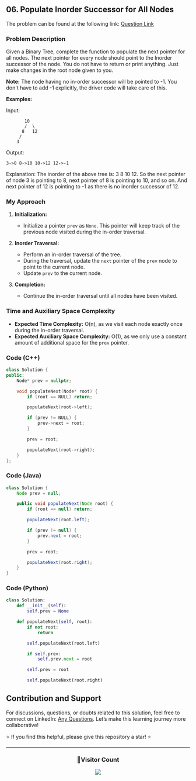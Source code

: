 ## 06. Populate Inorder Successor for All Nodes

The problem can be found at the following link: [Question Link](https://www.geeksforgeeks.org/problems/populate-inorder-successor-for-all-nodes/1)

### Problem Description

Given a Binary Tree, complete the function to populate the next pointer for all nodes. The next pointer for every node should point to the Inorder successor of the node. You do not have to return or print anything. Just make changes in the root node given to you.

**Note:** The node having no in-order successor will be pointed to -1. You don't have to add -1 explicitly, the driver code will take care of this.

**Examples:**

Input:

```
       10
       /  \
      8   12
     /
    3
```

Output:

```
3->8 8->10 10->12 12->-1
```

Explanation: The inorder of the above tree is: 3 8 10 12. So the next pointer of node 3 is pointing to 8, next pointer of 8 is pointing to 10, and so on. And next pointer of 12 is pointing to -1 as there is no inorder successor of 12.

### My Approach

1. **Initialization:**

   - Initialize a pointer `prev` as `None`. This pointer will keep track of the previous node visited during the in-order traversal.

2. **Inorder Traversal:**

   - Perform an in-order traversal of the tree.
   - During the traversal, update the `next` pointer of the `prev` node to point to the current node.
   - Update `prev` to the current node.

3. **Completion:**
   - Continue the in-order traversal until all nodes have been visited.

### Time and Auxiliary Space Complexity

- **Expected Time Complexity:** O(n), as we visit each node exactly once during the in-order traversal.
- **Expected Auxiliary Space Complexity:** O(1), as we only use a constant amount of additional space for the `prev` pointer.

### Code (C++)

```cpp
class Solution {
public:
    Node* prev = nullptr;

    void populateNext(Node* root) {
        if (root == NULL) return;

        populateNext(root->left);

        if (prev != NULL) {
            prev->next = root;
        }

        prev = root;

        populateNext(root->right);
    }
};
```

### Code (Java)

```java
class Solution {
    Node prev = null;

    public void populateNext(Node root) {
        if (root == null) return;

        populateNext(root.left);

        if (prev != null) {
            prev.next = root;
        }

        prev = root;

        populateNext(root.right);
    }
}
```

### Code (Python)

```python
class Solution:
    def __init__(self):
        self.prev = None

    def populateNext(self, root):
        if not root:
            return

        self.populateNext(root.left)

        if self.prev:
            self.prev.next = root

        self.prev = root

        self.populateNext(root.right)
```

## Contribution and Support

For discussions, questions, or doubts related to this solution, feel free to connect on LinkedIn: [Any Questions](https://www.linkedin.com/in/patel-hetkumar-sandipbhai-8b110525a/). Let’s make this learning journey more collaborative!

⭐ If you find this helpful, please give this repository a star! ⭐

---

<div align="center">
  <h3><b>📍Visitor Count</b></h3>
</div>

<p align="center">
  <img src="https://profile-counter.glitch.me/Hunterdii/count.svg" />
</p>
